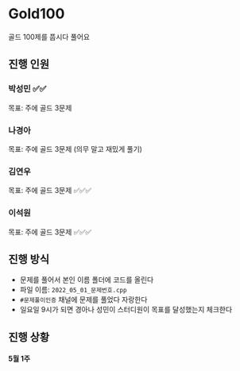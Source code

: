 # Gold100
골드 100제를 풉시다 풀어요

## 진행 인원

### 박성민 ✅✅

목표: 주에 골드 3문제

### 나경아

목표: 주에 골드 3문제 (의무 말고 재밌게 풀기)

### 김연우

목표: 주에 골드 3문제 ✅✅✅

### 이석원

목표: 주에 골드 3문제 ✅✅✅

## 진행 방식

- 문제를 풀어서 본인 이름 폴더에 코드를 올린다
- 파일 이름: `2022_05_01_문제번호.cpp`
- `#문제풀이인증` 채널에 문제를 풀었다 자랑한다
- 일요일 9시가 되면 경아나 성민이 스터디원이 목표를 달성했는지 체크한다

## 진행 상황

#### 5월 1주


